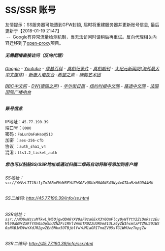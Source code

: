 # SS/SSR 账号 

友情提示：SS服务器可能遭到GFW封锁, 届时将重建服务器并更新账号信息, 最后更新于【2018-01-19 21:47】
<br/>&nbsp;--&nbsp; Google有异常流量检测机制，当无法访问时请稍后再重试。反向代理相关内容迁移到了[open-proxy](https://github.com/gfw-breaker/open-proxy)项目。

#####  无需翻墙直接访问（反向代理）
######  [Google](http://nogfw.ml:8888/search?q=425事件) - [Youtube](http://nogfw.ml:8700/results?search_query=器官) - [维基百科](http://nogfw.ml:8100/wiki/喬高-麥塔斯調查報告) - [真相纪录片](http://nogfw.ml/videos) - [真相期刊](http://nogfw.ml:8300/display.aspx?category_id=3&zhuanti_id=2) - [大纪元新闻网(海外最大中文媒体)](http://nogfw.ml/gb/nsc413.htm) - [新唐人电视台](http://nogfw.ml:8000/xtr/gb/prog204.html) -[希望之声](http://nogfw.ml:8200) - [神韵艺术团](http://nogfw.ml:8000/xtr/gb/prog673.html)<br/> <br/> [BBC中文网](http://nogfw.ml:9100/zhongwen) - [DW(德国之声)](http://nogfw.ml:9200/zh/在线报导/s-9058?&zhongwen=simp) - [华尔街日报](http://nogfw.ml:9300) - [纽约时报中文网](http://nogfw.ml:9400/) - [路透中文网](http://nogfw.ml:9500/) - [法国国际广播电台](http://nogfw.ml:9600/) 

##### 账号信息
IP地址：`45.77.190.39`  
端口号：`8080`  
密码  : `FaLunDaFaHao@513`  
加密  ：`aes-256-cfb`  
协议  ：`auth_sha1_v4`  
混淆  : `tls1.2_ticket_auth`  

##### 您也可以粘贴SS/SSR地址或通过扫描二维码自动将账号添加到客户端

######  SS地址： `ss://YWVzLTI1Ni1jZmI6RmFMdW5EYUZhSGFvQDUxM0A0NS43Ny4xOTAuMzk6ODA4MA`   
######  SS二维码:  <a href="http://45.77.190.39/info/ss.html" target="_blank">http://45.77.190.39/info/ss.html</a>

######  SSR地址： `ssr://NDUuNzcuMTkwLjM5OjgwODA6YXV0aF9zaGExX3Y0OmFlcy0yNTYtY2ZiOnRsczEuMl90aWNrZXRfYXV0aDpSbUZNZFc1RVlVWmhTR0Z2UURVeE13Lz9yZW1hcmtzPTZMU201WS0zNXB1MDVwYXdJR2gwZEhBNkx5OTBjblYwYUM1aGRITndZV05sTG1WMUwzTnpjZw`     
######  SSR二维码:  <a href="http://45.77.190.39/info/ssr.html" target="_blank">http://45.77.190.39/info/ssr.html</a>



